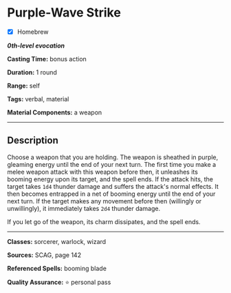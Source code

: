 # Purple-Wave Strike

- [x] Homebrew

***0th-level evocation***

**Casting Time:** bonus action

**Duration:** 1 round

**Range:** self

**Tags:** verbal, material

**Material Components:** a weapon

---

## Description
Choose a weapon that you are holding.
The weapon is sheathed in purple, gleaming energy until the end of your next turn.
The first time you make a melee weapon attack with this weapon before then, it unleashes its booming energy upon its target, and the spell ends.
If the attack hits, the target takes `1d4` thunder damage and suffers the attack's normal effects.
It then becomes entrapped in a net of booming energy until the end of your next turn.
If the target makes any movement before then (willingly or unwillingly), it immediately takes `2d4` thunder damage.

If you let go of the weapon, its charm dissipates, and the spell ends.

---

**Classes:** sorcerer, warlock, wizard

**Sources:** SCAG, page 142

**Referenced Spells:** booming blade

**Quality Assurance:** :star: personal pass

